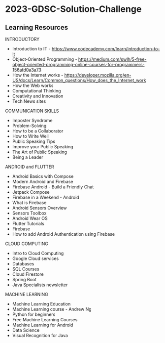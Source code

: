 # 2023-GDSC-Solution-Challenge
## Learning Resources

INTRODUCTORY
* Introduction to IT - https://www.codecademy.com/learn/introduction-to-it
* Object-Oriented Programming - https://medium.com/swlh/5-free-object-oriented-programming-online-courses-for-programmers-156afd0a3a73
* How the Internet works - https://developer.mozilla.org/en-US/docs/Learn/Common_questions/How_does_the_Internet_work
* How the Web works
* Computational Thinking
* Creativity and Innovation
* Tech News sites


COMMUNICATION SKILLS
* Imposter Syndrome
* Problem-Solving
* How to be a Collaborator
* How to Write Well
* Public Speaking Tips
* Improve your Public Speaking
* The Art of Public Speaking
* Being a Leader


ANDROID and FLUTTER
* Android Basics with Compose
* Modern Android and Firebase
* Firebase Android - Build a Friendly Chat
* Jetpack Compose
* Firebase in a Weekend - Android
* What is Firebase
* Android Sensors Overview
* Sensors Toolbox
* Android Wear OS
* Flutter Tutorials
* Firebase
* How to add Android Authentication using Firebase



CLOUD COMPUTING
* Intro to Cloud Computing
* Google Cloud services
* Databases
* SQL Courses 
* Cloud Firestore
* Spring Boot
* Java Specialists newsletter



MACHINE LEARNING
* Machine Learning Education
* Machine Learning course - Andrew Ng
* Python for beginners
* Free Machine Learning Courses
* Machine Learning for Android
* Data Science
* Visual Recognition for Java




